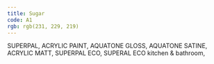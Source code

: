 ```yaml
---
title: Sugar
code: A1
rgb: rgb(231, 229, 219)
---
```


SUPERPAL, ACRYLIC PAINT, AQUATONE GLOSS, AQUATONE SATINE, ACRYLIC MATT, SUPERPAL ECO, SUPERAL ECO kitchen & bathroom, 